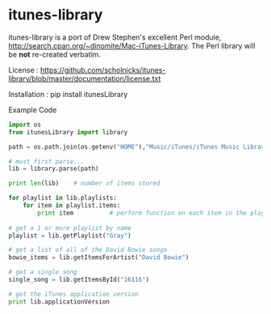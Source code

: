 itunes-library
==============

itunes-library is a port of Drew Stephen's excellent Perl module, http://search.cpan.org/~dinomite/Mac-iTunes-Library. The Perl 
library will be **not** re-created verbatim.

License : https://github.com/scholnicks/itunes-library/blob/master/documentation/license.txt

Installation : pip install itunesLibrary

Example Code

```python
import os
from itunesLibrary import library

path = os.path.join(os.getenv("HOME"),"Music/iTunes/iTunes Music Library.xml")

# must first parse...
lib = library.parse(path)

print len(lib)    # number of items stored

for playlist in lib.playlists:
    for item in playlist.items:
        print item          # perform function on each item in the playlist
        
# get a 1 or more playlist by name
playlist = lib.getPlaylist("Gray")

# get a list of all of the David Bowie songs 
bowie_items = lib.getItemsForArtist("David Bowie")

# get a single song
single_song = lib.getItemsById("16116") 

# get the iTunes application version
print lib.applicationVersion
```
